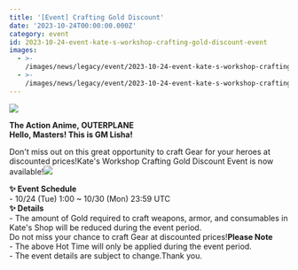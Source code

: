 ```yaml
---
title: '[Event] Crafting Gold Discount'
date: '2023-10-24T00:00:00.000Z'
category: event
id: 2023-10-24-event-kate-s-workshop-crafting-gold-discount-event
images:
  - >-
    /images/news/legacy/event/2023-10-24-event-kate-s-workshop-crafting-gold-discount-event/2887c04ef00e4cc398fb8d6a442d89d7.webp
  - >-
    /images/news/legacy/event/2023-10-24-event-kate-s-workshop-crafting-gold-discount-event/f808dead491948c0966e499bf2d459b8_002.webp
---
```


![](/images/news/legacy/event/2023-10-24-event-kate-s-workshop-crafting-gold-discount-event/2887c04ef00e4cc398fb8d6a442d89d7.webp)  
  

**The Action Anime, OUTERPLANE  
Hello, Masters! This is GM Lisha!**  
  
Don't miss out on this great opportunity to craft Gear for your heroes at discounted prices!Kate's Workshop Crafting Gold Discount Event is now available!![](/images/news/legacy/event/2023-10-24-event-kate-s-workshop-crafting-gold-discount-event/f808dead491948c0966e499bf2d459b8_002.webp)  
  
**✨ Event Schedule**  
\- 10/24 (Tue) 1:00 ~ 10/30 (Mon) 23:59 UTC  
**✨ Details**  
\- The amount of Gold required to craft weapons, armor, and consumables in Kate's Shop will be reduced during the event period.  
Do not miss your chance to craft Gear at discounted prices!**Please Note**  
\- The above Hot Time will only be applied during the event period.  
\- The event details are subject to change.Thank you.
